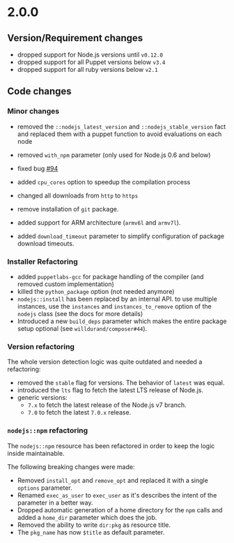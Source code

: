 # 2.0.0

## Version/Requirement changes

- dropped support for Node.js versions until `v0.12.0`
- dropped support for all Puppet versions below `v3.4`
- dropped support for all ruby versions below `v2.1`

## Code changes

### Minor changes

- removed the `::nodejs_latest_version` and `::nodejs_stable_version` fact and replaced them with a puppet function to avoid evaluations on each node

- removed `with_npm` parameter (only used for Node.js 0.6 and below)

- fixed bug [#94](https://github.com/willdurand/puppet-nodejs/issues/94)

- added `cpu_cores` option to speedup the compilation process

- changed all downloads from `http` to `https`

- remove installation of `git` package.

- added support for ARM architecture (`armv6l` and `armv7l`).

- added `download_timeout` parameter to simplify configuration of package download timeouts.

### Installer Refactoring

- added `puppetlabs-gcc` for package handling of the compiler (and removed custom implementation)
- killed the `python_package` option (not needed anymore)
- `nodejs::install` has been replaced by an internal API. to use multiple instances, use the `instances` and `instances_to_remove` option of the `nodejs` class (see the docs for more details)
- Introduced a new `build_deps` parameter which makes the entire package setup optional (see `willdurand/composer#44`).

### Version refactoring

The whole version detection logic was quite outdated and needed a refactoring:

- removed the `stable` flag for versions. The behavior of `latest` was equal.
- introduced the `lts` flag to fetch the latest LTS release of Node.js.
- generic versions:
  - `7.x` to fetch the latest release of the Node.js v7 branch.
  - `7.0` to fetch the latest `7.0.x` release.

### `nodejs::npm` refactoring

The `nodejs::npm` resource has been refactored in order to keep the logic inside maintainable.

The following breaking changes were made:

- Removed `install_opt` and `remove_opt` and replaced it with a single `options` parameter.
- Renamed `exec_as_user` to `exec_user` as it's describes the intent of the parameter in a better way.
- Dropped automatic generation of a home directory for the `npm` calls and added a `home_dir` parameter which does the job.
- Removed the ability to write `dir:pkg` as resource title.
- The `pkg_name` has now `$title` as default parameter.
